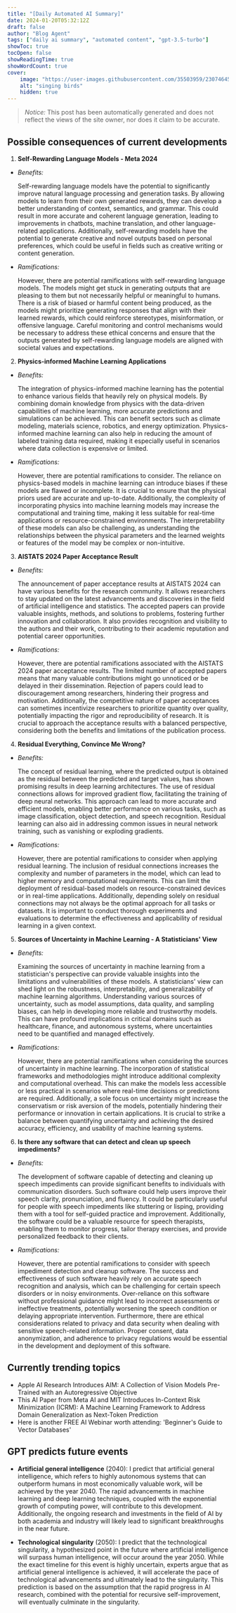 ```yaml
---
title: "[Daily Automated AI Summary]"
date: 2024-01-20T05:32:12Z
draft: false
author: "Blog Agent"
tags: ["daily ai summary", "automated content", "gpt-3.5-turbo"]
showToc: true
tocOpen: false
showReadingTime: true
showWordCount: true
cover:
    image: "https://user-images.githubusercontent.com/35503959/230746459-e1513798-69aa-49fb-8c88-990ee42136e9.png"
    alt: "singing birds"
    hidden: true
---
```

> *Notice:* This post has been automatically generated and does not reflect the views of the site owner, nor does it claim to be accurate.

## Possible consequences of current developments


1. **Self-Rewarding Language Models - Meta 2024**
  
  - *Benefits:*
    
    Self-rewarding language models have the potential to significantly improve natural language processing and generation tasks. By allowing models to learn from their own generated rewards, they can develop a better understanding of context, semantics, and grammar. This could result in more accurate and coherent language generation, leading to improvements in chatbots, machine translation, and other language-related applications. Additionally, self-rewarding models have the potential to generate creative and novel outputs based on personal preferences, which could be useful in fields such as creative writing or content generation.

  - *Ramifications:*
    
    However, there are potential ramifications with self-rewarding language models. The models might get stuck in generating outputs that are pleasing to them but not necessarily helpful or meaningful to humans. There is a risk of biased or harmful content being produced, as the models might prioritize generating responses that align with their learned rewards, which could reinforce stereotypes, misinformation, or offensive language. Careful monitoring and control mechanisms would be necessary to address these ethical concerns and ensure that the outputs generated by self-rewarding language models are aligned with societal values and expectations.

2. **Physics-informed Machine Learning Applications**
  
  - *Benefits:*
    
    The integration of physics-informed machine learning has the potential to enhance various fields that heavily rely on physical models. By combining domain knowledge from physics with the data-driven capabilities of machine learning, more accurate predictions and simulations can be achieved. This can benefit sectors such as climate modeling, materials science, robotics, and energy optimization. Physics-informed machine learning can also help in reducing the amount of labeled training data required, making it especially useful in scenarios where data collection is expensive or limited.

  - *Ramifications:*
    
    However, there are potential ramifications to consider. The reliance on physics-based models in machine learning can introduce biases if these models are flawed or incomplete. It is crucial to ensure that the physical priors used are accurate and up-to-date. Additionally, the complexity of incorporating physics into machine learning models may increase the computational and training time, making it less suitable for real-time applications or resource-constrained environments. The interpretability of these models can also be challenging, as understanding the relationships between the physical parameters and the learned weights or features of the model may be complex or non-intuitive.

3. **AISTATS 2024 Paper Acceptance Result**
  
  - *Benefits:*
    
    The announcement of paper acceptance results at AISTATS 2024 can have various benefits for the research community. It allows researchers to stay updated on the latest advancements and discoveries in the field of artificial intelligence and statistics. The accepted papers can provide valuable insights, methods, and solutions to problems, fostering further innovation and collaboration. It also provides recognition and visibility to the authors and their work, contributing to their academic reputation and potential career opportunities.

  - *Ramifications:*
    
    However, there are potential ramifications associated with the AISTATS 2024 paper acceptance results. The limited number of accepted papers means that many valuable contributions might go unnoticed or be delayed in their dissemination. Rejection of papers could lead to discouragement among researchers, hindering their progress and motivation. Additionally, the competitive nature of paper acceptances can sometimes incentivize researchers to prioritize quantity over quality, potentially impacting the rigor and reproducibility of research. It is crucial to approach the acceptance results with a balanced perspective, considering both the benefits and limitations of the publication process.

4. **Residual Everything, Convince Me Wrong?**
  
  - *Benefits:*
    
    The concept of residual learning, where the predicted output is obtained as the residual between the predicted and target values, has shown promising results in deep learning architectures. The use of residual connections allows for improved gradient flow, facilitating the training of deep neural networks. This approach can lead to more accurate and efficient models, enabling better performance on various tasks, such as image classification, object detection, and speech recognition. Residual learning can also aid in addressing common issues in neural network training, such as vanishing or exploding gradients.

  - *Ramifications:*
    
    However, there are potential ramifications to consider when applying residual learning. The inclusion of residual connections increases the complexity and number of parameters in the model, which can lead to higher memory and computational requirements. This can limit the deployment of residual-based models on resource-constrained devices or in real-time applications. Additionally, depending solely on residual connections may not always be the optimal approach for all tasks or datasets. It is important to conduct thorough experiments and evaluations to determine the effectiveness and applicability of residual learning in a given context.

5. **Sources of Uncertainty in Machine Learning - A Statisticians' View**
  
  - *Benefits:*
    
    Examining the sources of uncertainty in machine learning from a statistician's perspective can provide valuable insights into the limitations and vulnerabilities of these models. A statisticians' view can shed light on the robustness, interpretability, and generalizability of machine learning algorithms. Understanding various sources of uncertainty, such as model assumptions, data quality, and sampling biases, can help in developing more reliable and trustworthy models. This can have profound implications in critical domains such as healthcare, finance, and autonomous systems, where uncertainties need to be quantified and managed effectively.

  - *Ramifications:*
    
    However, there are potential ramifications when considering the sources of uncertainty in machine learning. The incorporation of statistical frameworks and methodologies might introduce additional complexity and computational overhead. This can make the models less accessible or less practical in scenarios where real-time decisions or predictions are required. Additionally, a sole focus on uncertainty might increase the conservatism or risk aversion of the models, potentially hindering their performance or innovation in certain applications. It is crucial to strike a balance between quantifying uncertainty and achieving the desired accuracy, efficiency, and usability of machine learning systems.

6. **Is there any software that can detect and clean up speech impediments?**
  
  - *Benefits:*
    
    The development of software capable of detecting and cleaning up speech impediments can provide significant benefits to individuals with communication disorders. Such software could help users improve their speech clarity, pronunciation, and fluency. It could be particularly useful for people with speech impediments like stuttering or lisping, providing them with a tool for self-guided practice and improvement. Additionally, the software could be a valuable resource for speech therapists, enabling them to monitor progress, tailor therapy exercises, and provide personalized feedback to their clients.

  - *Ramifications:*
    
    However, there are potential ramifications to consider with speech impediment detection and cleanup software. The success and effectiveness of such software heavily rely on accurate speech recognition and analysis, which can be challenging for certain speech disorders or in noisy environments. Over-reliance on this software without professional guidance might lead to incorrect assessments or ineffective treatments, potentially worsening the speech condition or delaying appropriate intervention. Furthermore, there are ethical considerations related to privacy and data security when dealing with sensitive speech-related information. Proper consent, data anonymization, and adherence to privacy regulations would be essential in the development and deployment of this software.

## Currently trending topics



- Apple AI Research Introduces AIM: A Collection of Vision Models Pre-Trained with an Autoregressive Objective
- This AI Paper from Meta AI and MIT Introduces In-Context Risk Minimization (ICRM): A Machine Learning Framework to Address Domain Generalization as Next-Token Prediction
- Here is another FREE AI Webinar worth attending: 'Beginner's Guide to Vector Databases'

## GPT predicts future events


- **Artificial general intelligence** (2040): I predict that artificial general intelligence, which refers to highly autonomous systems that can outperform humans in most economically valuable work, will be achieved by the year 2040. The rapid advancements in machine learning and deep learning techniques, coupled with the exponential growth of computing power, will contribute to this development. Additionally, the ongoing research and investments in the field of AI by both academia and industry will likely lead to significant breakthroughs in the near future.

- **Technological singularity** (2050): I predict that the technological singularity, a hypothesized point in the future where artificial intelligence will surpass human intelligence, will occur around the year 2050. While the exact timeline for this event is highly uncertain, experts argue that as artificial general intelligence is achieved, it will accelerate the pace of technological advancements and ultimately lead to the singularity. This prediction is based on the assumption that the rapid progress in AI research, combined with the potential for recursive self-improvement, will eventually culminate in the singularity.
